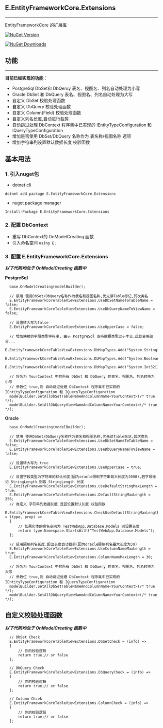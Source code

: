 ## E.EntityFrameworkCore.Extensions
---
EntityFrameworkCore 的扩展库

[![NuGet Version](https://img.shields.io/nuget/v/E.EntityFrameworkCore.Extensions.svg?style=flat)](https://www.nuget.org/packages/E.EntityFrameworkCore.Extensions/)

[![NuGet Downloads](https://img.shields.io/nuget/dt/E.EntityFrameworkCore.Extensions.svg?style=flat)](https://www.nuget.org/packages/E.EntityFrameworkCore.Extensions/)

## 功能
---
**目前已经实现的功能**：
* PostgreSql DbSet和 DbQeruy 表名、视图名、列名自动处理为小写
* Oracle DbSet 和 DbQuery 表名、视图名、列名自动处理为大写
* 自定义 DbSet 校验处理函数
* 自定义 DbQuery 校验处理函数
* 自定义 Column(Field) 校验处理函数
* 自定义列名长度,自动进行裁剪
* 自动跳过处理 DbContext 程序集中已实现的 IEntityTypeConfiguration 和 IQueryTypeConfiguration
* 增加是否使用 DbSet/DbQuery 名称作为 表名称/视图名称 选项
* 增加字符串列设置默认数据长度 校验函数


## 基本用法

### 1. 引入nuget包
* dotnet cli

`dotnet add package E.EntityFrameworkCore.Extensions`

* nuget package manager

`Install-Package E.EntityFrameworkCore.Extensions`

### 2. 配置 DbContext

* 重写 DbContext的 OnModelCreating 函数
* 引入命名空间 `using E;`


### 3. 配置 E.EntityFrameworkCore.Extensions
***以下代码均处于 OnModelCreating 函数中***

**PostgreSql**
```
  base.OnModelCreating(modelBuilder);
  
  // 禁用 使用DbSet/DbQuery名称作为表名和视图名称,优先读Table标记,其次类名
  E.EntityFrameworkCoreTableViewExtensions.UseDbSetNameToTableName = false;
  E.EntityFrameworkCoreTableViewExtensions.UseDbQueryNameToViewName = false;
  
  // 设置转大写为false
  E.EntityFrameworkCoreTableViewExtensions.UseUpperCase = false;
  
  // 增加映射的字段类型字符串, 由于 PostgreSql 支持数据类型过于丰富,此处省略部分...
  E.EntityFrameworkCoreTableViewExtensions.DbMapTypes.Add("System.String[]");
  E.EntityFrameworkCoreTableViewExtensions.DbMapTypes.Add("System.Boolean[]");
  E.EntityFrameworkCoreTableViewExtensions.DbMapTypes.Add("System.Int32[]");
  
  // 将名为 YourContext 中的所有 DbSet 和 DbQuery 的表名、视图名、列名转换为小写
  // 参数位 true,则 自动跳过处理 DbContext 程序集中已实现的 IEntityTypeConfiguration 和 IQueryTypeConfiguration
  modelBuilder.SetAllDbSetTableNameAndColumnName<YourContext>(/* true */);
  modelBuilder.SetAllDbQueryViewNameAndColumnName<YourContext>(/* true */);

```

**Oracle**
```
  base.OnModelCreating(modelBuilder);
  
  // 禁用 使用DbSet/DbQuery名称作为表名和视图名称,优先读Table标记,其次类名
  E.EntityFrameworkCoreTableViewExtensions.UseDbSetNameToTableName = false;
  E.EntityFrameworkCoreTableViewExtensions.UseDbQueryNameToViewName = false;
  
  // 设置转大写为 true
  E.EntityFrameworkCoreTableViewExtensions.UseUpperCase = true;
  
  // 设置字段类型为字符串的默认长度(因为oracle限制字符串最大长度为2000),若字段标记 StringLength 则取 StringLength 长度
  E.EntityFrameworkCoreTableViewExtensions.UseDefaultStringMaxLength = true;
  E.EntityFrameworkCoreTableViewExtensions.DefaultStringMaxLength = 256;
  // 自定义 字符串列数据长度 是否设置默认长度 校验函数
  E.EntityFrameworkCoreTableViewExtensions.CheckUseDefaultStringMaxLength = (type, prop) =>
  {
      // 如果实体的命名空间为 TestWebApp.Database.Models 则设置长度
      return type.Namespace.StartsWith("TestWebApp.Database.Models");
  };
  
  // 启用限制列名长度,超出长度自动裁剪(因为oracle限制列名最大长度为30)
  E.EntityFrameworkCoreTableViewExtensions.UseColumnNameMaxLength = true;
  E.EntityFrameworkCoreTableViewExtensions.ColumnNameMaxLength = 30;
  
  // 将名为 YourContext 中的所有 DbSet 和 DbQuery 的表名、视图名、列名转换为大写
  // 参数位 true,则 自动跳过处理 DbContext 程序集中已实现的 IEntityTypeConfiguration 和 IQueryTypeConfiguration
  modelBuilder.SetAllDbSetTableNameAndColumnName<YourContext>(/* true */);
  modelBuilder.SetAllDbQueryViewNameAndColumnName<YourContext>(/* true */);

```

## 自定义校验处理函数
***以下代码均处于 OnModelCreating 函数中***
```
  // DbSet Check
  E.EntityFrameworkCoreTableViewExtensions.DbSetCheck = (info) =>
  {
      // 你的校验逻辑
      return true;// or false
  };
  
  // DbQuery Check
  E.EntityFrameworkCoreTableViewExtensions.DbQueryCheck = (info) =>
  {
      // 你的校验逻辑
      return true;// or false
  };
  
  // Column Chcek
  E.EntityFrameworkCoreTableViewExtensions.ColumnCheck = (info) =>
  {
      // 你的校验逻辑
      return true;// or false
  };

```

